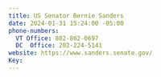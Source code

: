 ```yaml
---
title: US Senator Bernie Sanders
date: 2024-01-31 15:24:00 -05:00
phone-numbers:
  VT Office: 802-862-0697
  DC  Office: 202-224-5141
website: https://www.sanders.senate.gov/
Key: 
---
```


